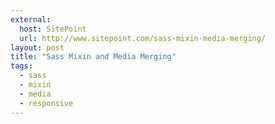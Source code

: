 ```yaml
---
external:
  host: SitePoint
  url: http://www.sitepoint.com/sass-mixin-media-merging/
layout: post
title: "Sass Mixin and Media Merging"
tags: 
  - sass
  - mixin
  - media
  - responsive
---
```

